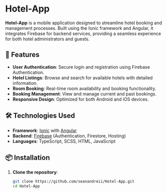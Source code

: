 # Hotel-App

**Hotel-App** is a mobile application designed to streamline hotel booking and management processes. Built using the Ionic framework and Angular, it integrates Firebase for backend services, providing a seamless experience for both hotel administrators and guests.

## 🚀 Features

- **User Authentication**: Secure login and registration using Firebase Authentication.
- **Hotel Listings**: Browse and search for available hotels with detailed information.
- **Room Booking**: Real-time room availability and booking functionality.
- **Booking Management**: View and manage current and past bookings.
- **Responsive Design**: Optimized for both Android and iOS devices.

## 🛠 Technologies Used

- **Framework**: [Ionic](https://ionicframework.com/) with [Angular](https://angular.io/)
- **Backend**: [Firebase](https://firebase.google.com/) (Authentication, Firestore, Hosting)
- **Languages**: TypeScript, SCSS, HTML, JavaScript

## 📦 Installation

1. **Clone the repository**:
   ```bash
   git clone https://github.com/seanandreii/Hotel-App.git
   cd Hotel-App
